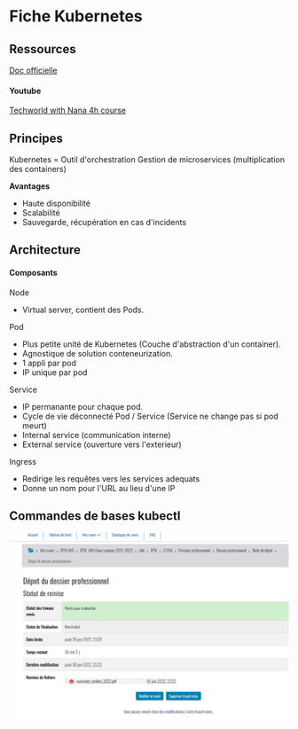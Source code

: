 # Fiche Kubernetes

## Ressources
[Doc officielle](https://kubernetes.io/fr/docs/home/)

#### Youtube
[Techworld with Nana 4h course](https://www.youtube.com/watch?v=X48VuDVv0do&t=2385s)

## Principes
Kubernetes = Outil d'orchestration
Gestion de microservices (multiplication des containers)

**Avantages**
- Haute disponibilité
- Scalabilité
- Sauvegarde, récupération en cas d'incidents

## Architecture
#### Composants
Node 
- Virtual server, contient des Pods. 

Pod 
- Plus petite unité de Kubernetes (Couche d'abstraction d'un container). 
- Agnostique de solution conteneurization.
- 1 appli par pod
- IP unique par pod

Service
- IP permanante pour chaque pod.
- Cycle de vie déconnecté Pod / Service (Service ne change pas si pod meurt)
- Internal service (communication interne)
- External service (ouverture vers l'exterieur)

Ingress
- Redirige les requêtes vers les services adequats
- Donne un nom pour l'URL au lieu d'une IP


## Commandes de bases kubectl

![image](aa.png "dossier")